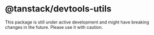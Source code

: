 # @tanstack/devtools-utils

This package is still under active development and might have breaking changes in the future. Please use it with caution.
